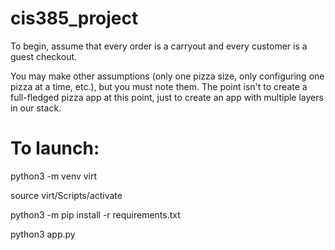# cis385_project
To begin, assume that every order is a carryout and every customer is a guest checkout.

You may make other assumptions (only one pizza size, only configuring one pizza at a time, etc.), but you must note them.  The point isn't to create a full-fledged pizza app at this point, just to create an app with multiple layers in our stack.


# To launch:

python3 -m venv virt

source virt/Scripts/activate

python3 -m pip install -r requirements.txt

python3 app.py



